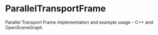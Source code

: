 # ParallelTransportFrame
Parallel Transport Frame implementation and example usage - C++ and OpenSceneGraph
